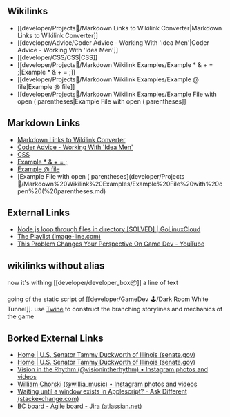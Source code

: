 ## Wikilinks
- [[developer/Projects📐/Markdown Links to Wikilink Converter|Markdown Links to Wikilink Converter]]
- [[developer/Advice/Coder Advice - Working With 'Idea Men'|Coder Advice - Working With 'Idea Men']]
- [[developer/CSS/CSS|CSS]]
- [[developer/Projects📐/Markdown Wikilink Examples/Example * & + = ;|Example * & + = ;]]
- [[developer/Projects📐/Markdown Wikilink Examples/Example @ file|Example @ file]]
- [[developer/Projects📐/Markdown Wikilink Examples/Example File with open ( parentheses|Example File with open ( parentheses]]

## Markdown Links
- [Markdown Links to Wikilink Converter](developer/Projects📐/Markdown%20Links%20to%20Wikilink%20Converter.md)
- [Coder Advice - Working With 'Idea Men'](developer/Advice/Coder%20Advice%20-%20Working%20With%20'Idea%20Men'.md)
- [CSS](developer/CSS/CSS.md)
- [Example * & + = ;](developer/Projects📐/Markdown%20Wikilink%20Examples/Example%20*%20&%20+%20=%20;.md)
- [Example @ file](developer/Projects📐/Markdown%20Wikilink%20Examples/Example%20@%20file.md)
- [Example File with open ( parentheses](developer/Projects📐/Markdown%20Wikilink%20Examples/Example%20File%20with%20open%20(%20parentheses.md)

## External Links
- [Node.js loop through files in directory [SOLVED] | GoLinuxCloud](https://www.golinuxcloud.com/node-js-loop-through-files-in-directory/)
- [The Playlist (image-line.com)](https://www.image-line.com/fl-studio-learning/fl-studio-online-manual/html/playlist.htm)
- [This Problem Changes Your Perspective On Game Dev - YouTube](https://www.youtube.com/watch?v=o5K0uqhxgsE)

## wikilinks without alias
now it's withing [[developer/developer_box📦]] a line of text


going of the static script of [[developer/GameDev 🕹/Dark Room White Tunnel]]. use [Twine](https://twinery.org/) to construct the branching storylines and mechanics of the game

## Borked External Links
- [Home | U.S. Senator Tammy Duckworth of Illinois (senate.gov)](https://www.duckworth.senate.gov/) 
- [Home | U.S. Senator Tammy Duckworth of Illinois (senate.gov)](https://www.duckworth.senate.gov/) 
- [Vision in the Rhythm (@visionintherhythm) • Instagram photos and videos](https://www.instagram.com/visionintherhythm/)
- [William Chorski (@willia_music) • Instagram photos and videos](https://www.instagram.com/willia_music/)
- [Waiting until a window exists in Applescript? - Ask Different (stackexchange.com)](https://apple.stackexchange.com/questions/121810/waiting-until-a-window-exists-in-applescript)
- [BC board - Agile board - Jira (atlassian.net)](https://synodicarc.atlassian.net/jira/software/projects/BC/boards/3)